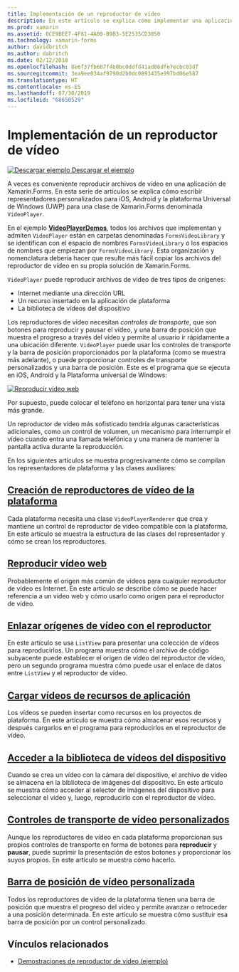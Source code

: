 ```yaml
---
title: Implementación de un reproductor de vídeo
description: En este artículo se explica cómo implementar una aplicación de reproductor de vídeo mediante Xamarin.Forms.
ms.prod: xamarin
ms.assetid: 0CE9BEE7-4F81-4A00-B9B3-5E2535CD3050
ms.technology: xamarin-forms
author: davidbritch
ms.author: dabritch
ms.date: 02/12/2018
ms.openlocfilehash: 8e6f37fb607f4b0bc0ddfd41ad86dfe7ecbc03df
ms.sourcegitcommit: 3ea9ee034af9790d2b0dc0893435e997bd06e587
ms.translationtype: HT
ms.contentlocale: es-ES
ms.lasthandoff: 07/30/2019
ms.locfileid: "68650529"
---
```

# <a name="implementing-a-video-player"></a>Implementación de un reproductor de vídeo

[![Descargar ejemplo](~/media/shared/download.png) Descargar el ejemplo](https://docs.microsoft.com/samples/xamarin/xamarin-forms-samples/customrenderers-videoplayerdemos)

A veces es conveniente reproducir archivos de vídeo en una aplicación de Xamarin.Forms. En esta serie de artículos se explica cómo escribir representadores personalizados para iOS, Android y la plataforma Universal de Windows (UWP) para una clase de Xamarin.Forms denominada `VideoPlayer`.

En el ejemplo [**VideoPlayerDemos**](https://docs.microsoft.com/samples/xamarin/xamarin-forms-samples/customrenderers-videoplayerdemos), todos los archivos que implementan y admiten `VideoPlayer` están en carpetas denominadas `FormsVideoLibrary` y se identifican con el espacio de nombres `FormsVideoLibrary` o los espacios de nombres que empiezan por `FormsVideoLibrary`. Esta organización y nomenclatura debería hacer que resulte más fácil copiar los archivos del reproductor de vídeo en su propia solución de Xamarin.Forms.

`VideoPlayer` puede reproducir archivos de vídeo de tres tipos de orígenes:

- Internet mediante una dirección URL
- Un recurso insertado en la aplicación de plataforma
- La biblioteca de vídeos del dispositivo

Los reproductores de vídeo necesitan *controles de transporte*, que son botones para reproducir y pausar el vídeo, y una barra de posición que muestra el progreso a través del vídeo y permite al usuario ir rápidamente a una ubicación diferente. `VideoPlayer` puede usar los controles de transporte y la barra de posición proporcionados por la plataforma (como se muestra más adelante), o puede proporcionar controles de transporte personalizados y una barra de posición. Este es el programa que se ejecuta en iOS, Android y la Plataforma universal de Windows:

[![Reproducir vídeo web](web-videos-images/playwebvideo-small.png "Reproducir vídeo web")](web-videos-images/playwebvideo-large.png#lightbox "Reproducir vídeo web")

Por supuesto, puede colocar el teléfono en horizontal para tener una vista más grande.

Un reproductor de vídeo más sofisticado tendría algunas características adicionales, como un control de volumen, un mecanismo para interrumpir el vídeo cuando entra una llamada telefónica y una manera de mantener la pantalla activa durante la reproducción.

En los siguientes artículos se muestra progresivamente cómo se compilan los representadores de plataforma y las clases auxiliares:

## <a name="creating-the-platform-video-playersplayer-creationmd"></a>[Creación de reproductores de vídeo de la plataforma](player-creation.md)

Cada plataforma necesita una clase `VideoPlayerRenderer` que crea y mantiene un control de reproductor de vídeo compatible con la plataforma. En este artículo se muestra la estructura de las clases del representador y cómo se crean los reproductores.

## <a name="playing-a-web-videoweb-videosmd"></a>[Reproducir vídeo web](web-videos.md)

Probablemente el origen más común de vídeos para cualquier reproductor de vídeo es Internet. En este artículo se describe cómo se puede hacer referencia a un vídeo web y cómo usarlo como origen para el reproductor de vídeo.

## <a name="binding-video-sources-to-the-playersource-bindingsmd"></a>[Enlazar orígenes de vídeo con el reproductor](source-bindings.md)

En este artículo se usa `ListView` para presentar una colección de vídeos para reproducirlos. Un programa muestra cómo el archivo de código subyacente puede establecer el origen de vídeo del reproductor de vídeo, pero un segundo programa muestra cómo puede usar el enlace de datos entre `ListView` y el reproductor de vídeo.

## <a name="loading-application-resource-videosloading-resourcesmd"></a>[Cargar vídeos de recursos de aplicación](loading-resources.md)

Los vídeos se pueden insertar como recursos en los proyectos de plataforma. En este artículo se muestra cómo almacenar esos recursos y después cargarlos en el programa para reproducirlos en el reproductor de vídeo.

## <a name="accessing-the-devices-video-libraryaccessing-librarymd"></a>[Acceder a la biblioteca de vídeos del dispositivo](accessing-library.md)

Cuando se crea un vídeo con la cámara del dispositivo, el archivo de vídeo se almacena en la biblioteca de imágenes del dispositivo. En este artículo se muestra cómo acceder al selector de imágenes del dispositivo para seleccionar el vídeo y, luego, reproducirlo con el reproductor de vídeo.

## <a name="custom-video-transport-controlscustom-transportmd"></a>[Controles de transporte de vídeo personalizados](custom-transport.md)

Aunque los reproductores de vídeo en cada plataforma proporcionan sus propios controles de transporte en forma de botones para **reproducir** y **pausar**, puede suprimir la presentación de estos botones y proporcionar los suyos propios. En este artículo se muestra cómo hacerlo.

## <a name="custom-video-positioningcustom-positioningmd"></a>[Barra de posición de vídeo personalizada](custom-positioning.md)

Todos los reproductores de vídeo de la plataforma tienen una barra de posición que muestra el progreso del vídeo y permite avanzar o retroceder a una posición determinada. En este artículo se muestra cómo sustituir esa barra de posición por un control personalizado.





## <a name="related-links"></a>Vínculos relacionados

- [Demostraciones de reproductor de vídeo (ejemplo)](https://docs.microsoft.com/samples/xamarin/xamarin-forms-samples/customrenderers-videoplayerdemos)
